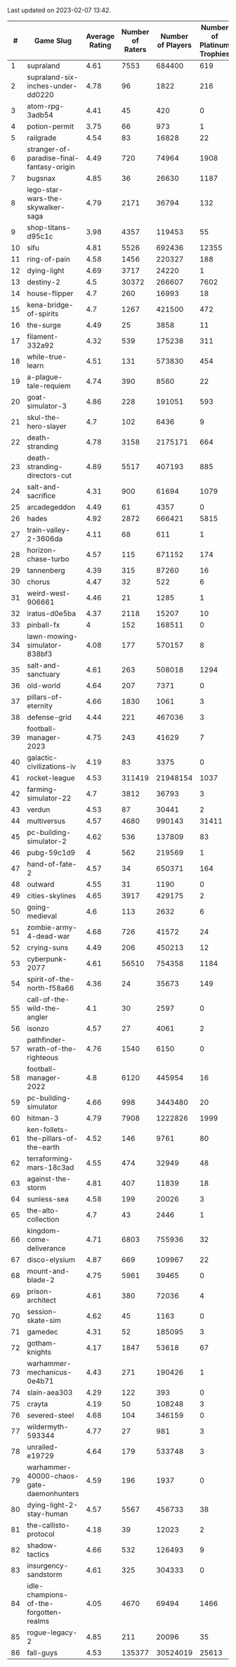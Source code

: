 Last updated on 2023-02-07 13:42.


|#|Game Slug|Average Rating|Number of Raters|Number of Players|Number of Platinum Trophies|Max Rarity (%)|
|---|---|---|---|---|---|---|
|1|supraland|4.61|7553|684400|619|99|
|2|supraland-six-inches-under-dd0220|4.78|96|1822|216|99|
|3|atom-rpg-3adb54|4.41|45|420|0|98|
|4|potion-permit|3.75|66|973|1|98|
|5|railgrade|4.54|83|16828|22|98|
|6|stranger-of-paradise-final-fantasy-origin|4.49|720|74964|1908|98|
|7|bugsnax|4.85|36|26630|1187|97|
|8|lego-star-wars-the-skywalker-saga|4.79|2171|36794|132|97|
|9|shop-titans-d95c1c|3.98|4357|119453|55|97|
|10|sifu|4.81|5526|692436|12355|97|
|11|ring-of-pain|4.58|1456|220327|188|96|
|12|dying-light|4.69|3717|24220|1|95|
|13|destiny-2|4.5|30372|266607|7602|94|
|14|house-flipper|4.7|260|16993|18|94|
|15|kena-bridge-of-spirits|4.7|1267|421500|472|94|
|16|the-surge|4.49|25|3858|11|94|
|17|filament-332a92|4.32|539|175238|311|93|
|18|while-true-learn|4.51|131|573830|454|93|
|19|a-plague-tale-requiem|4.74|390|8560|22|92|
|20|goat-simulator-3|4.86|228|191051|593|92|
|21|skul-the-hero-slayer|4.7|102|6436|9|92|
|22|death-stranding|4.78|3158|2175171|664|91|
|23|death-stranding-directors-cut|4.89|5517|407193|885|91|
|24|salt-and-sacrifice|4.31|900|61694|1079|91|
|25|arcadegeddon|4.49|61|4357|0|90|
|26|hades|4.92|2872|666421|5815|89|
|27|train-valley-2-3606da|4.11|68|611|1|89|
|28|horizon-chase-turbo|4.57|115|671152|174|88|
|29|tannenberg|4.39|315|87260|16|88|
|30|chorus|4.47|32|522|6|86|
|31|weird-west-906661|4.46|21|1285|1|86|
|32|iratus-d0e5ba|4.37|2118|15207|10|85|
|33|pinball-fx|4|152|168511|0|85|
|34|lawn-mowing-simulator-838bf3|4.08|177|570157|8|84|
|35|salt-and-sanctuary|4.61|263|508018|1294|83|
|36|old-world|4.64|207|7371|0|82|
|37|pillars-of-eternity|4.66|1830|1061|3|81|
|38|defense-grid|4.44|221|467036|3|80|
|39|football-manager-2023|4.75|243|41629|7|79|
|40|galactic-civilizations-iv|4.19|83|3375|0|79|
|41|rocket-league|4.53|311419|21948154|1037|78|
|42|farming-simulator-22|4.7|3812|36793|3|77|
|43|verdun|4.53|87|30441|2|76|
|44|multiversus|4.57|4680|990143|31411|75|
|45|pc-building-simulator-2|4.62|536|137809|83|75|
|46|pubg-59c1d9|4|562|219569|1|74|
|47|hand-of-fate-2|4.57|34|650371|164|72|
|48|outward|4.55|31|1190|0|72|
|49|cities-skylines|4.65|3917|429175|2|71|
|50|going-medieval|4.6|113|2632|6|68|
|51|zombie-army-4-dead-war|4.68|726|41572|24|67|
|52|crying-suns|4.49|206|450213|12|66|
|53|cyberpunk-2077|4.61|56510|754358|1184|66|
|54|spirit-of-the-north-f58a66|4.36|24|35673|149|66|
|55|call-of-the-wild-the-angler|4.1|30|2597|0|65|
|56|isonzo|4.57|27|4061|2|57|
|57|pathfinder-wrath-of-the-righteous|4.76|1540|6150|0|51|
|58|football-manager-2022|4.8|6120|445954|16|49|
|59|pc-building-simulator|4.66|998|3443480|20|48|
|60|hitman-3|4.79|7908|1222826|1999|47|
|61|ken-follets-the-pillars-of-the-earth|4.52|146|9761|80|44|
|62|terraforming-mars-18c3ad|4.55|474|32949|48|43|
|63|against-the-storm|4.81|407|11839|18|39|
|64|sunless-sea|4.58|199|20026|3|36|
|65|the-alto-collection|4.7|43|2446|1|32|
|66|kingdom-come-deliverance|4.71|6803|755936|32|30|
|67|disco-elysium|4.87|669|109967|22|28|
|68|mount-and-blade-2|4.75|5961|39465|0|28|
|69|prison-architect|4.61|380|72036|4|28|
|70|session-skate-sim|4.62|45|1163|0|28|
|71|gamedec|4.31|52|185095|3|27|
|72|gotham-knights|4.17|1847|53618|67|27|
|73|warhammer-mechanicus-0e4b71|4.43|271|190426|1|25|
|74|slain-aea303|4.29|122|393|0|24|
|75|crayta|4.19|50|108248|3|23|
|76|severed-steel|4.68|104|346159|0|19|
|77|wildermyth-593344|4.77|27|981|3|19|
|78|unrailed-e19729|4.64|179|533748|3|10|
|79|warhammer-40000-chaos-gate-daemonhunters|4.59|196|1937|0|9|
|80|dying-light-2-stay-human|4.57|5567|456733|38|7|
|81|the-callisto-protocol|4.18|39|12023|2|7|
|82|shadow-tactics|4.66|532|126493|9|6|
|83|insurgency-sandstorm|4.61|325|304333|0|5|
|84|idle-champions-of-the-forgotten-realms|4.05|4670|69494|1466|4|
|85|rogue-legacy-2|4.85|211|20096|35|4|
|86|fall-guys|4.53|135377|30524019|25613|2|

